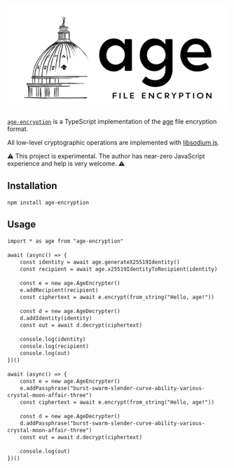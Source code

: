 <p align="center">
    <picture>
        <source media="(prefers-color-scheme: dark)" srcset="https://github.com/FiloSottile/age/blob/main/logo/logo_white.svg">
        <source media="(prefers-color-scheme: light)" srcset="https://github.com/FiloSottile/age/blob/main/logo/logo.svg">
        <img alt="The age logo, an wireframe of St. Peters dome in Rome, with the text: age, file encryption" width="600" src="https://github.com/FiloSottile/age/blob/main/logo/logo.svg">
    </picture>
</p>

[`age-encryption`](https://www.npmjs.com/package/age-encryption) is a TypeScript implementation of the
[age](https://age-encryption.org) file encryption format.

All low-level cryptographic operations are implemented with [libsodium.js](https://github.com/jedisct1/libsodium.js).

⚠️ This project is experimental. The author has near-zero JavaScript experience and help is very welcome. ⚠️

## Installation

```
npm install age-encryption
```

## Usage

```
import * as age from "age-encryption"

await (async() => {
    const identity = await age.generateX25519Identity()
    const recipient = await age.x25519IdentityToRecipient(identity)

    const e = new age.AgeEncrypter()
    e.addRecipient(recipient)
    const ciphertext = await e.encrypt(from_string("Hello, age!"))

    const d = new age.AgeDecrypter()
    d.addIdentity(identity)
    const out = await d.decrypt(ciphertext)

    console.log(identity)
    console.log(recipient)
    console.log(out)
})()

await (async() => {
    const e = new age.AgeEncrypter()
    e.addPassphrase("burst-swarm-slender-curve-ability-various-crystal-moon-affair-three")
    const ciphertext = await e.encrypt(from_string("Hello, age!"))

    const d = new age.AgeDecrypter()
    d.addPassphrase("burst-swarm-slender-curve-ability-various-crystal-moon-affair-three")
    const out = await d.decrypt(ciphertext)

    console.log(out)
})()
```
